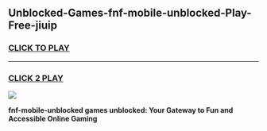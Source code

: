 
## Unblocked-Games-fnf-mobile-unblocked-Play-Free-jiuip
<h3>
<a href="https://premium76.site?title=fnf-mobile-unblocked&ref=21A">CLICK TO PLAY</a></h3>
<hr>

<h3>
<a href="https://premium76.site?title=fnf-mobile-unblocked&ref=21A">CLICK 2 PLAY</a>
  
</h3>

<a href="https://premium76.site?title=fnf-mobile-unblocked&ref=21A"><img src="https://clearcache.store/games.png"></a>


**fnf-mobile-unblocked games unblocked: Your Gateway to Fun and Accessible Online Gaming**
